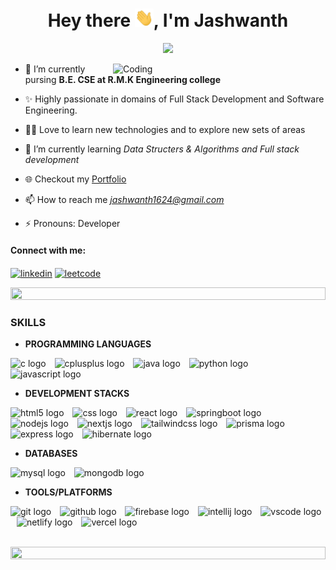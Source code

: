 <h1 align="center">Hey there <img src="https://raw.githubusercontent.com/ABSphreak/ABSphreak/master/gifs/Hi.gif" width="30px">, I'm Jashwanth</h1>
<p align="center">
  <a href="https://github.com/Ratheshan03/readme-typing-svg"><img src="https://readme-typing-svg.herokuapp.com?lines=Computer+Science+Undergraduate;Aspiring+Software+Engineer&center=true&width=500&height=50"></a>
</p>


<img align="right" alt="Coding" width="340" src="https://user-images.githubusercontent.com/74038190/229223263-cf2e4b07-2615-4f87-9c38-e37600f8381a.gif">


- 🔭 I’m currently pursing  **B.E. CSE at R.M.K Engineering college**

- ✨ Highly passionate in domains of Full Stack Development and Software Engineering.

- 👨‍💻 Love to learn new technologies and to explore new sets of areas
  
-  🌱 I’m currently learning *Data Structers & Algorithms and Full stack development*    
  
- 🌐 Checkout my [Portfolio](https://jashwanth.vercel.app/)

- 📫 How to reach me *jashwanth1624@gmail.com*

- ⚡ Pronouns: Developer
  


<h4 align="left">Connect with me:</h4>


<p align="left">
<a href="https://linkedin.com/in/jashwanth-ram" target="_blank" ><img align="center" src="https://raw.githubusercontent.com/rahuldkjain/github-profile-readme-generator/master/src/images/icons/Social/linked-in-alt.svg" alt="linkedin" height="30" width="40" /></a>
<a href="https://www.leetcode.com/jashcodezz" target="_blank" ><img align="center" src="https://raw.githubusercontent.com/rahuldkjain/github-profile-readme-generator/master/src/images/icons/Social/leet-code.svg" alt="leetcode" height="30" width="40" /></a>

</p>

<img src="https://i.imgur.com/dBaSKWF.gif" height="20" width="100%">

<h3 align="left"><b>SKILLS</b></h3>

- **PROGRAMMING LANGUAGES**
<p align="left">
  <img src="https://cdn.jsdelivr.net/gh/devicons/devicon/icons/c/c-original.svg" height="40" alt="c logo"  />
  <img width="6" />
  <img src="https://cdn.jsdelivr.net/gh/devicons/devicon/icons/cplusplus/cplusplus-original.svg" height="40" alt="cplusplus logo"  />
  <img width="6" />
  <img src="https://cdn.jsdelivr.net/gh/devicons/devicon/icons/java/java-original.svg" height="40" alt="java logo"  />
  <img width="6" />
  <img src="https://cdn.jsdelivr.net/gh/devicons/devicon/icons/python/python-original.svg" height="40" alt="python logo"  />
  <img width="6" />
    <img src="https://cdn.simpleicons.org/javascript/F7DF1E" height="37" alt="javascript logo"  />



</p>

- **DEVELOPMENT STACKS**
<p align="left">


  <img src="https://cdn.simpleicons.org/html5/E34F26" height="40" alt="html5 logo"  />
  <img width="6" />
  <img src="https://skillicons.dev/icons?i=css" height="40" alt="css logo"  />
  <img width="6" />
  <img src="https://cdn.simpleicons.org/react/61DAFB" height="40" alt="react logo"  />
  <img width="6" />
  <img src="https://cdn.simpleicons.org/react/61DAFB" height="40" alt="springboot logo"  />
  <img width="6" />
  <img src="https://cdn.simpleicons.org/nodedotjs/339933" height="40" alt="nodejs logo"  />
  <img width="6" />
  <img src="https://cdn.jsdelivr.net/gh/devicons/devicon/icons/nextjs/nextjs-original.svg" height="40" alt="nextjs logo"  />
  <img width="6" />
  <img src="https://cdn.simpleicons.org/tailwindcss/06B6D4" height="40" alt="tailwindcss logo"  />
  <img width="6" />
  <img src="https://cdn.simpleicons.org/prisma/2D3748" height="40" alt="prisma logo"  />
  <img width="6" />
  <img src="https://skillicons.dev/icons?i=express" height="40" alt="express logo"  />
  <img width="6" />
  <img src="https://skillicons.dev/icons?i=hibernate" height="40" alt="hibernate logo"  />



  
</p>

- **DATABASES**
<p align="left">


 
  <img src="https://skillicons.dev/icons?i=mysql" height="40" alt="mysql logo"  />
  <img width="6" />
  <img src="https://skillicons.dev/icons?i=mongodb" height="40" alt="mongodb logo"  />





</p>

- **TOOLS/PLATFORMS**
<p align="left">
 
  




  <img src="https://cdn.simpleicons.org/git/F05032" height="40" alt="git logo"  />
  <img width="6" />
  <img src="https://skillicons.dev/icons?i=github" height="40" alt="github logo"  />
  <img width="6" />
  <img src="https://cdn.jsdelivr.net/gh/devicons/devicon/icons/firebase/firebase-plain.svg" height="40" alt="firebase logo"  />
  <img width="6" />
  <img src="https://cdn.jsdelivr.net/gh/devicons/devicon/icons/intellij/intellij-original.svg" height="40" alt="intellij logo"  />
  <img width="6" />
  <img src="https://cdn.jsdelivr.net/gh/devicons/devicon/icons/vscode/vscode-original.svg" height="40" alt="vscode logo"  />
  <img width="6" />
  <img src="https://cdn.simpleicons.org/netlify/00C7B7" height="40" alt="netlify logo"  />
  <img width="6" />
  <img src="https://img.shields.io/badge/Vercel-000000?logo=vercel&logoColor=white&style=for-the-badge" height="40" alt="vercel logo"  />





</p>
<br/>

<img src="https://i.imgur.com/dBaSKWF.gif" height="20" width="100%">
